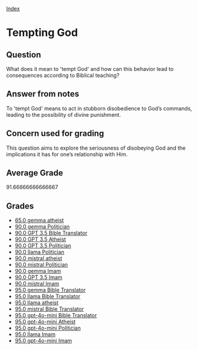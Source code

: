 
[Index](../../index.md)
# Tempting God
## Question
What does it mean to 'tempt God' and how can this behavior lead to consequences according to Biblical teaching?

## Answer from notes
To 'tempt God' means to act in stubborn disobedience to God’s commands, leading to the possibility of divine punishment.

## Concern used for grading
This question aims to explore the seriousness of disobeying God and the implications it has for one’s relationship with Him.

## Average Grade
91.66666666666667

## Grades
 * [65.0 gemma atheist](../answers/gemma_atheist/Tempting_God.md)
 * [90.0 gemma Politician](../answers/gemma_Politician/Tempting_God.md)
 * [90.0 GPT 3.5 Bible Translator](../answers/GPT_3.5_Bible_Translator/Tempting_God.md)
 * [90.0 GPT 3.5 Atheist](../answers/GPT_3.5_Atheist/Tempting_God.md)
 * [90.0 GPT 3.5 Politician](../answers/GPT_3.5_Politician/Tempting_God.md)
 * [90.0 llama Politician](../answers/llama_Politician/Tempting_God.md)
 * [90.0 mistral atheist](../answers/mistral_atheist/Tempting_God.md)
 * [90.0 mistral Politician](../answers/mistral_Politician/Tempting_God.md)
 * [90.0 gemma Imam](../answers/gemma_Imam/Tempting_God.md)
 * [90.0 GPT 3.5 Imam](../answers/GPT_3.5_Imam/Tempting_God.md)
 * [90.0 mistral Imam](../answers/mistral_Imam/Tempting_God.md)
 * [95.0 gemma Bible Translator](../answers/gemma_Bible_Translator/Tempting_God.md)
 * [95.0 llama Bible Translator](../answers/llama_Bible_Translator/Tempting_God.md)
 * [95.0 llama atheist](../answers/llama_atheist/Tempting_God.md)
 * [95.0 mistral Bible Translator](../answers/mistral_Bible_Translator/Tempting_God.md)
 * [95.0 gpt-4o-mini Bible Translator](../answers/gpt-4o-mini_Bible_Translator/Tempting_God.md)
 * [95.0 gpt-4o-mini Atheist](../answers/gpt-4o-mini_Atheist/Tempting_God.md)
 * [95.0 gpt-4o-mini Politician](../answers/gpt-4o-mini_Politician/Tempting_God.md)
 * [95.0 llama Imam](../answers/llama_Imam/Tempting_God.md)
 * [95.0 gpt-4o-mini Imam](../answers/gpt-4o-mini_Imam/Tempting_God.md)
